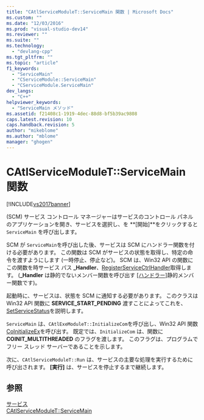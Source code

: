 ```yaml
---
title: "CAtlServiceModuleT::ServiceMain 関数 | Microsoft Docs"
ms.custom: ""
ms.date: "12/03/2016"
ms.prod: "visual-studio-dev14"
ms.reviewer: ""
ms.suite: ""
ms.technology: 
  - "devlang-cpp"
ms.tgt_pltfrm: ""
ms.topic: "article"
f1_keywords: 
  - "ServiceMain"
  - "CServiceModule::ServiceMain"
  - "CServiceModule.ServiceMain"
dev_langs: 
  - "C++"
helpviewer_keywords: 
  - "ServiceMain メソッド"
ms.assetid: f21408c1-1919-4dec-88d8-bf5b39ac9808
caps.latest.revision: 10
caps.handback.revision: 5
author: "mikeblome"
ms.author: "mblome"
manager: "ghogen"
---
```

# CAtlServiceModuleT::ServiceMain 関数
[!INCLUDE[vs2017banner](../assembler/inline/includes/vs2017banner.md)]

\(SCM\) サービス コントロール マネージャーはサービスのコントロール パネルのアプリケーションを開き、サービスを選択し、を **\[開始\]**をクリックすると `ServiceMain` を呼び出します。  
  
 SCM が `ServiceMain`を呼び出した後、サービスは SCM にハンドラー関数を付ける必要があります。  この関数は SCM がサービスの状態を取得し、特定の命令を渡すようにします \(一時停止、停止など\)。  SCM は、Win32 API の関数にこの関数を時サービス パス **\_Handler**、[RegisterServiceCtrlHandler](http://msdn.microsoft.com/library/windows/desktop/ms685054)取得します。  \(**\_Handler** は静的でないメンバー関数を呼び出す [&#91;ハンドラー&#93;](../Topic/CAtlServiceModuleT::Handler%20Function.md)静的メンバー関数です\)。  
  
 起動時に、サービスは、状態を SCM に通知する必要があります。  このクラスは Win32 API 関数に **SERVICE\_START\_PENDING** 渡すことによってこれを、[SetServiceStatus](http://msdn.microsoft.com/library/windows/desktop/ms686241)を説明します。  
  
 `ServiceMain` は、`CAtlExeModuleT::InitializeCom`を呼び出し、Win32 API 関数 [CoInitializeEx](http://msdn.microsoft.com/library/windows/desktop/ms695279)を呼び出す。  既定では、`InitializeCom` は、関数に **COINIT\_MULTITHREADED** のフラグを渡します。  このフラグは、プログラムでフリー スレッド サーバーであることを示します。  
  
 次に、`CAtlServiceModuleT::Run` は、サービスの主要な処理を実行するために呼び出されます。  **\[実行\]** は、サービスを停止するまで継続します。  
  
## 参照  
 [サービス](../atl/atl-services.md)   
 [CAtlServiceModuleT::ServiceMain](../Topic/CAtlServiceModuleT::ServiceMain.md)